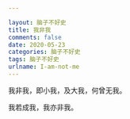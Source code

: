 ```yaml
---

layout: 脑子不好史
title: 我非我
comments: false
date: 2020-05-23
categories: 脑子不好史
tags: 脑子不好史
urlname: I-am-not-me
---
```



我非我，即小我，及大我，何曾无我。

我若成我，我亦非我。
